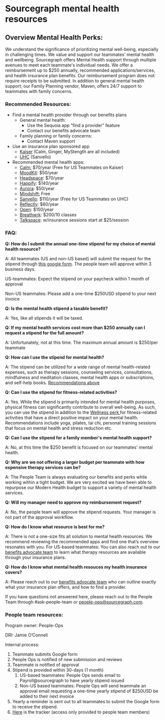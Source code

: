# Sourcegraph mental health resources

## Overview Mental Health Perks:

We understand the significance of prioritizing mental well-being, especially in challenging times. We value and support our teammates’ mental health and wellbeing. Sourcegraph offers Mental Health support through multiple avenues to meet each teammate's individual needs. We offer a reimbursement up to $250 annually, recommended applications/services, and health insurance plan benefits. Our reimbursement program does not require receipts to be submitted. In addition to general mental health support, our Family Planning vendor, Maven, offers 24/7 support to teammates with family concerns.

### Recommended Resources:

- Find a mental health provider through our benefits plans
  - General mental health:
    - Use the Sequoia app “find a provider” feature
    - Contact our benefits advocate team
  - Family planning or family concerns:
    - Contact Maven support
- Use an insurance plan sponsored app
  - [Kaiser](https://healthy.kaiserpermanente.org/northern-california/health-wellness/mental-health/tools-resources/digital) (Calm, Ginger, MyStength are all included)
  - [UHC](https://www.uhc.com/member-resources/health-care-programs/mental-health-services) (Sanvello)
- Recommended mental health apps:
  - [Calm:](https://www.calm.com/) $70/year (Free for US Teammates on Kaiser)
  - [MoodKit](https://apps.apple.com/us/app/moodkit/id427064987?correlationId=bb8d8077-6320-464e-8ca5-3923f7350a1f): $50/year
  - [Headspace](https://apps.apple.com/us/app/headspace-meditation-sleep/id493145008?correlationId=012766c0-3f4c-4f4c-8c88-d28159eef8e7): $70/year
  - [Happify](https://apps.apple.com/us/app/happify-for-stress-worry/id730601963): $140/year
  - [Aurora](https://www.aurahealth.io/): $50/year
  - [Mindshift:](https://apps.apple.com/us/app/mindshift-cbt-anxiety-relief/id634684825?correlationId=343c4d10-c53d-4362-82ff-5ffd69b71d5a) Free
  - [Sanvello](https://web.sanvello.com/): $110/year (Free for US Teammates on UHC)
  - [Reflectly](https://apps.apple.com/us/app/reflectly-mindfulness-journal/id1241229134): $60/year
  - [Open](https://o-p-e-n.com/): $150/year
  - [Breathwrk](https://www.breathwrk.com/class-pricing): $200/10 classes
  - [Talkspace](https://try.talkspace.com/affiliate?irclickid=R8QR180uCxyPRAT3t427rWKIUkFxr-XkCV-yQk0&irgwc=1&utm_medium=affiliate&utm_campaign=Affiliate_Impact&utm_source=Healthline%20Media%20Inc.&utm_keyword=ONLINE_TRACKING_LINK&utm_term=411371&utm_content=Online%20Tracking%20Link&utr_adid=1164659&utr_adgroup=411371#testimonials): w/insurance sessions start at $25/session

### FAQ:

**Q: How do I submit the annual one-time stipend for my choice of mental health resource?**

A: All teammates (US and non-US based) will submit the request for the stipend through [this google form](https://docs.google.com/forms/d/e/1FAIpQLSfr1C6di-gz9CL5HB8MmC1YBqlhd56nGMrxNXXOTqDvc1g4wg/viewform?usp=sf_link). The people team will approve within 3 business days.

US-teammates: Expect the stipend on your paycheck within 1 month of approval

Non-US teammates: Please add a one-time $250USD stipend to your next invoice

**Q: Is the mental health stipend a taxable benefit?**

A: Yes, like all stipends it will be taxed.

**Q: If my mental health services cost more than $250 annually can I request a stipend for the full amount?**

A: Unfortunately, not at this time. The maximum annual amount is $250/per teammate

**Q: How can I use the stipend for mental health?**

A: The stipend can be utilized for a wide range of mental health-related expenses, such as therapy sessions, counseling services, consultations, mindfulness and meditation classes, mental health apps or subscriptions, and self-help books. [Recommendations above](modern-health.md#recommended-resources)

**Q: Can I use the stipend for fitness-related activities?**

A: Yes. While the stipend is primarily intended for mental health purposes, physical fitness can significantly contribute to overall well-being. As such, you can use the stipend in addition to the [Wellness perk ](../#-wellness.md) for fitness-related activities that have a direct positive impact on your mental health. Recommendations include yoga, pilates, tai chi, personal training sessions that focus on mental health and stress reduction etc.

**Q: Can I use the stipend for a family member's mental health support?**

A: No, at this time the $250 benefit is focused on our teammates' mental health.

**Q: Why are we not offering a larger budget per teammate with how expensive therapy services can be?**

A: The People Team is always evaluating our benefits and perks while working within a tight budget. We are very excited we have been able to repurpose our Modern Health budget to support a variety of mental health services.

**Q: Will my manager need to approve my reimbursement request?**

A: No, the people team will approve the stipend requests. Your manager is not part of the approval workflow.

**Q: How do I know what resource is best for me?**

A: There is not a one-size fits all solution to mental health resources. We recommend reviewing the recommended apps and find one that’s overview resonates with you.
For US-based teammates: You can also reach out to our [benefits advocate team](../benefits.md#q-what-is-sequoia-consulting-group) to learn what therapy resources are available through your insurance plans.

**Q: How do I know what mental health resouces my health insurance covers?**

A: Please reach out to our [benefits advocate team](../benefits.md#q-what-is-sequoia-consulting-group) who can outline exactly what your insurance plan offers, and how to find a provider.

If you have questions not answered here, please reach out to the People Team through #ask-people-team or people-ops@sourcegraph.com.

### People team resources:

Program owner: People-Ops

DRI: Jamie O’Connell

Internal process:

1. Teammate submits Google form
2. People Ops is notified of new submission and reviews
3. Teammate is notified of approval
4. Stipend is provided within 30-days (1 month)
   1. US-based teammates: People Ops sends email to Payroll@sourcegraph to have yearly stipend issued
   2. Non-US based teammates: People Ops will send teammate an approval email requesting a one-time yearly stipend of $250USD be added to their next invoice
5. Yearly a reminder is sent out to all teammates to submit the Google form to receive the stipend.
6. [Here](https://docs.google.com/spreadsheets/d/1tDpZzByUFF_KTZxnlLoQJafOL7s7xdRRbIpILcPlpsE/edit?usp=sharing) is the tracker (access only provided to people team members)
